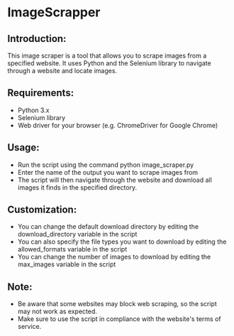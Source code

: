 # ImageScrapper
## Introduction:
This image scraper is a tool that allows you to scrape images from a specified website. It uses Python and the Selenium library to navigate through a website and locate images.

## Requirements:

* Python 3.x
* Selenium library
* Web driver for your browser (e.g. ChromeDriver for Google Chrome)

## Usage:
* Run the script using the command python image_scraper.py
* Enter the name of the output you want to scrape images from
* The script will then navigate through the website and download all images it finds in the specified directory.

## Customization:
* You can change the default download directory by editing the download_directory variable in the script
* You can also specify the file types you want to download by editing the allowed_formats variable in the script
* You can change the number of images to download by editing the max_images variable in the script

## Note:
* Be aware that some websites may block web scraping, so the script may not work as expected.
* Make sure to use the script in compliance with the website's terms of service.


